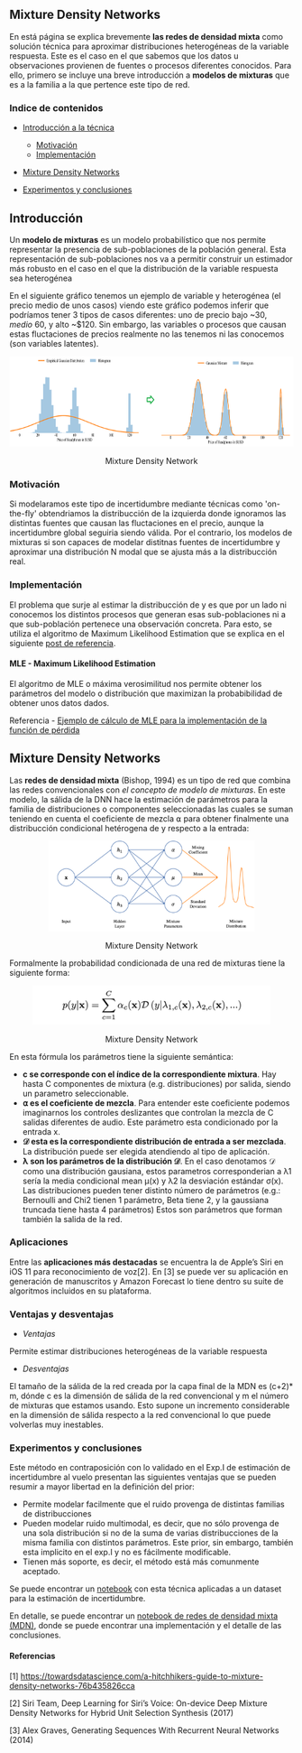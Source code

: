 ## Mixture Density Networks
En está página se explica brevemente **las redes de densidad mixta** como solución técnica para aproximar distribuciones heterogéneas de la variable respuesta. Este es el caso en el que sabemos que los datos u observaciones provienen de fuentes o procesos diferentes conocidos. Para ello, primero se incluye una breve introducción a **modelos de mixturas** que es a la familia a la que pertence este tipo de red.


### Indice de contenidos
- [Introducción a la técnica](#introduccion)
   - [Motivación](#motivacion) 
   - [Implementación](#implementacion) 
- [Mixture Density Networks](#mdn)

- [Experimentos y conclusiones](#Experimentos-y-conclusiones) 

<a name="introduccion"></a>
## Introducción

Un **modelo de mixturas** es un modelo probabilístico que nos permite representar la presencia de sub-poblaciones de la población general. Esta representación de sub-poblaciones nos va a permitir construir un estimador más robusto en el caso en el que la distribución de la variable respuesta sea heterogénea

En el siguiente gráfico tenemos un ejemplo de variable y heterogénea (el precio medio de unos casos) viendo este gráfico podemos inferir que podríamos tener 3 tipos de casos diferentes: uno de precio bajo ~$30, medio ~$60, y alto ~$120. Sin embargo, las variables o procesos que causan estas fluctaciones de precios realmente no las tenemos ni las conocemos (son variables latentes).   

<p align="center"><img src="./img/mixture_models.png" height="160" alt="Mixture Density Network" /></p>
<p align="center">Mixture Density Network</p>

<a name="motivacion"></a>
### Motivación 

Si modelaramos este tipo de incertidumbre mediante técnicas como 'on-the-fly' obtendriamos la distribucción de la izquierda donde ignoramos las distintas fuentes que causan las fluctaciones en el precio, aunque la incertidumbre global seguiria siendo válida. Por el contrario, los modelos de mixturas si son capaces de modelar distitnas fuentes de incertidumbre y aproximar una distribución N modal que se ajusta más a la distribucción real.

<a name="implementacion"></a>
### Implementación 

El problema que surje al estimar la distribucción de y es que por un lado ni conocemos los distintos procesos que generan esas sub-poblaciones ni a que sub-población pertenece una observación concreta. Para esto, se utiliza el algoritmo de Maximum Likelihood Estimation que se explica en el siguiente [post de referencia](https://towardsdatascience.com/gaussian-mixture-models-and-expectation-maximization-a-full-explanation-50fa94111ddd).

<a name="MLE"></a>
#### MLE - Maximum Likelihood Estimation

El algoritmo de MLE o máxima verosimilitud nos permite obtener los parámetros del modelo o distribución que maximizan la probabibilidad de obtener unos datos dados.

Referencia - [Ejemplo de cálculo de MLE para la implementación de la función de pérdida](https://towardsdatascience.com/maximum-likelihood-estimation-explained-normal-distribution-6207b322e47f#:~:text=%E2%80%9CA%20method%20of%20estimating%20the,observed%20data%20is%20most%20probable.%E2%80%9D&text=Let's%20say%20we%20have%20some,that%20it%20is%20normally%20distributed)


<a name="mdn"></a>
## Mixture Density Networks

Las **redes de densidad mixta** (Bishop, 1994) es un tipo de red que combina las redes convencionales con *el concepto de modelo de mixturas*. En este modelo, la sálida de la DNN hace la estimación de parámetros para la familia de distribuciones o componentes seleccionadas las cuales se suman teniendo en cuenta el coeficiente de mezcla ⍺ para obtener finalmente una distribucción condicional hetérogena de y respecto a la entrada: 

<p align="center"><img src="./img/MDN.png" height="160" alt="Mixture Density Network" /></p>
<p align="center">Mixture Density Network</p>

Formalmente la probabilidad condicionada de una red de mixturas tiene la siguiente forma:

<p align="center"><img src="./img/mdn_formula.png" height="70" alt="Formula MDN" /></p>
<p align="center">Mixture Density Network</p>

En esta fórmula los parámetros tiene la siguiente semántica:

* **c se corresponde con el índice de la correspondiente mixtura**. Hay hasta C componentes de mixtura (e.g. distribuciones) por salida, siendo un parametro seleccionable.
* **⍺ es el coeficiente de mezcla**. Para entender este coeficiente podemos imaginarnos los controles deslizantes que controlan la mezcla de C salidas diferentes de audio. Este parámetro esta condicionado por la entrada x.
* **𝒟  esta es la correspondiente distribución de entrada a ser mezclada**. La distribución puede ser elegida atendiendo al tipo de aplicación.
* **λ son los parámetros de la distribución 𝒟**. En el caso denotamos 𝒟 como una distribución gausiana, estos parametros corresponderian a λ1 sería la media condicional mean μ(x) y 
λ2 la desviación estándar σ(x). Las distribuciones pueden tener distinto número de parámetros (e.g.: Bernoulli and Chi2 tienen 1 parámetro, Beta tiene 2, y la gaussiana truncada tiene hasta 4 parámetros) Estos son parámetros que forman también la salida de la red.


### Aplicaciones

Entre las **aplicaciones más destacadas** se encuentra la de Apple’s Siri en iOS 11 para reconocimiento de voz[2]. En [3] se puede ver su aplicación en generación de manuscritos y Amazon Forecast lo tiene dentro su suite de algoritmos incluidos en su plataforma.

### Ventajas y desventajas

* *Ventajas* 

Permite estimar distribuciones heterogéneas de la variable respuesta

* *Desventajas* 

El tamaño de la sálida de la red creada por la capa final de la MDN es (c+2)* m, dónde c es la dimensión de sálida de la red convencional y m el número de mixturas que estamos usando. Esto supone un incremento considerable en la dimensión de sálida respecto a la red convencional lo que puede volverlas muy inestables.

### Experimentos y conclusiones
   
Este método en contraposición con lo validado en el Exp.I de estimación de incertidumbre al vuelo presentan las siguientes ventajas que se pueden resumir a mayor libertad en la definición del prior:

 - Permite modelar facilmente que el ruido provenga de distintas familias de distribucciones 
 - Pueden modelar ruido multimodal, es decir, que no sólo provenga de una sola distribución si no de la suma de varias distribucciones de la misma familia con distintos parámetros. Este prior, sin embargo, también esta implicito en el exp.I y no es fácilmente modificable.
 - Tienen más soporte, es decir, el método está más comunmente aceptado. 

Se puede encontrar un [notebook](experiments/V0.1.6-real_datasets/uncertainty_prediction_house_prices_mdn.ipynb) con esta técnica aplicadas a un dataset para la estimación de incertidumbre.

En detalle, se puede encontrar un [notebook de redes de densidad mixta (MDN)](experiments/V3.0.0-mixture_density_networks), donde se puede encontrar una implementación y el detalle de las conclusiones.


#### Referencias

[1] https://towardsdatascience.com/a-hitchhikers-guide-to-mixture-density-networks-76b435826cca

[2] Siri Team, Deep Learning for Siri’s Voice: On-device Deep Mixture Density Networks for Hybrid Unit Selection Synthesis (2017)

[3] Alex Graves, Generating Sequences With Recurrent Neural Networks (2014)
